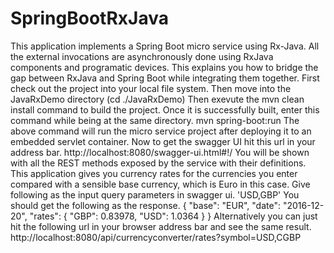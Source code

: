 # SpringBootRxJava
This application implements a Spring Boot micro service using Rx-Java.
All the external invocations are asynchronously done using RxJava components and programatic devices.
This explains you how to bridge the gap between RxJava and Spring Boot while integrating them together.
First check out the project into your local file system. Then move into the JavaRxDemo directory (cd ./JavaRxDemo)
Then exevute the mvn clean install command to build the project.
Once it is successfully built, enter this command while being at the same directory.  mvn spring-boot:run
The above command will run the micro service project after deploying it to an embedded servlet container.
Now to get the swagger UI hit this url in your address bar. http://localhost:8080/swagger-ui.html#!/
You will be shown with all the REST methods exposed by the service with their definitions. 
This application gives you currency rates for the currencies you enter compared with a sensible base currency, which is Euro in this case.
Give following as the input query parameters in swagger ui. 'USD,GBP'
You should get the following as the response.
{
  "base": "EUR",
  "date": "2016-12-20",
  "rates": {
    "GBP": 0.83978,
    "USD": 1.0364
  }
}
Alternatively you can just hit the following url in your browser address bar and see the same result. http://localhost:8080/api/currencyconverter/rates?symbol=USD,CGBP
